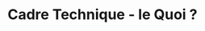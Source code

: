 ---
title: Cadre Technique - le Quoi ?
description: |-
    La technique fait référence à la qualité de réalisation. 

    L'assistance consistera à assister dans les agents dans la vérification et la réalisation de leur actions afin de garantir la qualité la plus satisfaisante.

    L'idée sera de vérifier la qualité moyenne sur les tests les plus essentiels sur le plus de services numériques possible (parc de services numériques).
level: 3
---